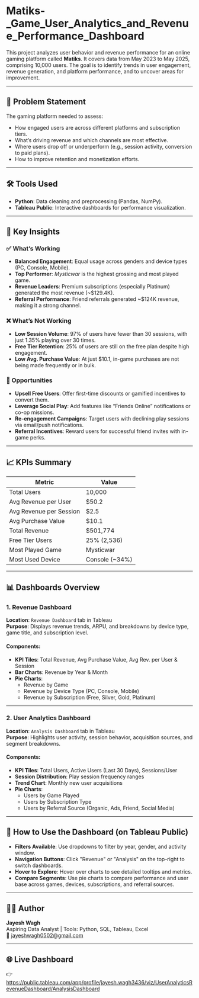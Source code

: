 # Matiks-_Game_User_Analytics_and_Revenue_Performance_Dashboard
This project analyzes user behavior and revenue performance for an online gaming platform called **Matiks**. It covers data from May 2023 to May 2025, comprising 10,000 users. The goal is to identify trends in user engagement, revenue generation, and platform performance, and to uncover areas for improvement.

---

## 🧠 Problem Statement

The gaming platform needed to assess:

- How engaged users are across different platforms and subscription tiers.
- What’s driving revenue and which channels are most effective.
- Where users drop off or underperform (e.g., session activity, conversion to paid plans).
- How to improve retention and monetization efforts.

---

## 🛠 Tools Used

- **Python**: Data cleaning and preprocessing (Pandas, NumPy).
- **Tableau Public**: Interactive dashboards for performance visualization.

---
## 📌 Key Insights

### ✅ What’s Working
- **Balanced Engagement**: Equal usage across genders and device types (PC, Console, Mobile).
- **Top Performer**: *Mysticwar* is the highest grossing and most played game.
- **Revenue Leaders**: Premium subscriptions (especially Platinum) generated the most revenue (~$129.4K).
- **Referral Performance**: Friend referrals generated ~$124K revenue, making it a strong channel.

### ❌ What’s Not Working
- **Low Session Volume**: 97% of users have fewer than 30 sessions, with just 1.35% playing over 30 times.
- **Free Tier Retention**: 25% of users are still on the free plan despite high engagement.
- **Low Avg. Purchase Value**: At just $10.1, in-game purchases are not being made frequently or in bulk.

### 🚀 Opportunities
- **Upsell Free Users**: Offer first-time discounts or gamified incentives to convert them.
- **Leverage Social Play**: Add features like “Friends Online” notifications or co-op missions.
- **Re-engagement Campaigns**: Target users with declining play sessions via email/push notifications.
- **Referral Incentives**: Reward users for successful friend invites with in-game perks.
---

## 📈 KPIs Summary

| Metric                      | Value         |
|----------------------------|---------------|
| Total Users                | 10,000        |
| Avg Revenue per User       | $50.2         |
| Avg Revenue per Session    | $2.5          |
| Avg Purchase Value         | $10.1         |
| Total Revenue              | $501,774      |
| Free Tier Users            | 25% (2,536)   |
| Most Played Game           | Mysticwar     |
| Most Used Device           | Console (~34%)|

---
## 📊 Dashboards Overview

### 1. **Revenue Dashboard**
**Location**: `Revenue Dashboard` tab in Tableau  
**Purpose**: Displays revenue trends, ARPU, and breakdowns by device type, game title, and subscription level.

#### Components:
- **KPI Tiles**: Total Revenue, Avg Purchase Value, Avg Rev. per User & Session
- **Bar Charts**: Revenue by Year & Month
- **Pie Charts**:
  - Revenue by Game
  - Revenue by Device Type (PC, Console, Mobile)
  - Revenue by Subscription (Free, Silver, Gold, Platinum)

---

### 2. **User Analytics Dashboard**
**Location**: `Analysis Dashboard` tab in Tableau  
**Purpose**: Highlights user activity, session behavior, acquisition sources, and segment breakdowns.

#### Components:
- **KPI Tiles**: Total Users, Active Users (Last 30 Days), Sessions/User
- **Session Distribution**: Play session frequency ranges
- **Trend Chart**: Monthly new user acquisitions
- **Pie Charts**:
  - Users by Game Played
  - Users by Subscription Type
  - Users by Referral Source (Organic, Ads, Friend, Social Media)

---

## 📌 How to Use the Dashboard (on Tableau Public)

- **Filters Available**: Use dropdowns to filter by year, gender, and activity window.
- **Navigation Buttons**: Click "Revenue" or "Analysis" on the top-right to switch dashboards.
- **Hover to Explore**: Hover over charts to see detailed tooltips and metrics.
- **Compare Segments**: Use pie charts to compare performance and user base across games, devices, subscriptions, and referral sources.

---

## 👨‍💻 Author

**Jayesh Wagh**  
Aspiring Data Analyst | Tools: Python, SQL, Tableau, Excel  
📧 jayeshwagh0502@gmail.com  

---

## 🌐 Live Dashboard

👉 https://public.tableau.com/app/profile/jayesh.wagh3436/viz/UserAnalyticsRevenueDashboard/AnalysisDashboard 

